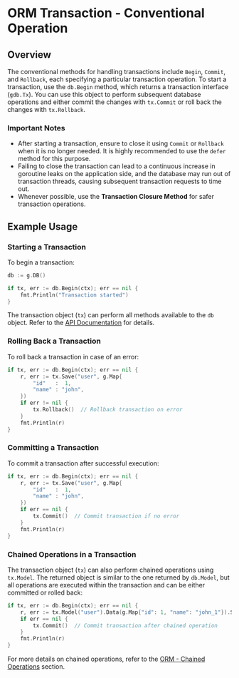 # ORM Transaction - Conventional Operation

## Overview

The conventional methods for handling transactions include `Begin`, `Commit`, and `Rollback`, each specifying a particular transaction operation. To start a transaction, use the `db.Begin` method, which returns a transaction interface (`gdb.Tx`). You can use this object to perform subsequent database operations and either commit the changes with `tx.Commit` or roll back the changes with `tx.Rollback`.

### Important Notes

- After starting a transaction, ensure to close it using `Commit` or `Rollback` when it is no longer needed. It is highly recommended to use the `defer` method for this purpose.
- Failing to close the transaction can lead to a continuous increase in goroutine leaks on the application side, and the database may run out of transaction threads, causing subsequent transaction requests to time out.
- Whenever possible, use the **Transaction Closure Method** for safer transaction operations.

## Example Usage

### Starting a Transaction

To begin a transaction:

```go
db := g.DB()

if tx, err := db.Begin(ctx); err == nil {
    fmt.Println("Transaction started")
}
```

The transaction object (`tx`) can perform all methods available to the `db` object. Refer to the [API Documentation](https://pkg.go.dev/github.com/gogf/gf/v2/database/gdb) for details.

### Rolling Back a Transaction

To roll back a transaction in case of an error:

```go
if tx, err := db.Begin(ctx); err == nil {
    r, err := tx.Save("user", g.Map{
        "id"   :  1,
        "name" : "john",
    })
    if err != nil {
        tx.Rollback()  // Rollback transaction on error
    }
    fmt.Println(r)
}
```

### Committing a Transaction

To commit a transaction after successful execution:

```go
if tx, err := db.Begin(ctx); err == nil {
    r, err := tx.Save("user", g.Map{
        "id"   :  1,
        "name" : "john",
    })
    if err == nil {
        tx.Commit()  // Commit transaction if no error
    }
    fmt.Println(r)
}
```

### Chained Operations in a Transaction

The transaction object (`tx`) can also perform chained operations using `tx.Model`. The returned object is similar to the one returned by `db.Model`, but all operations are executed within the transaction and can be either committed or rolled back:

```go
if tx, err := db.Begin(ctx); err == nil {
    r, err := tx.Model("user").Data(g.Map{"id": 1, "name": "john_1"}).Save()
    if err == nil {
        tx.Commit()  // Commit transaction after chained operation
    }
    fmt.Println(r)
}
```

For more details on chained operations, refer to the [ORM - Chained Operations](/docs/core-component/orm/chain-opts/) section.
